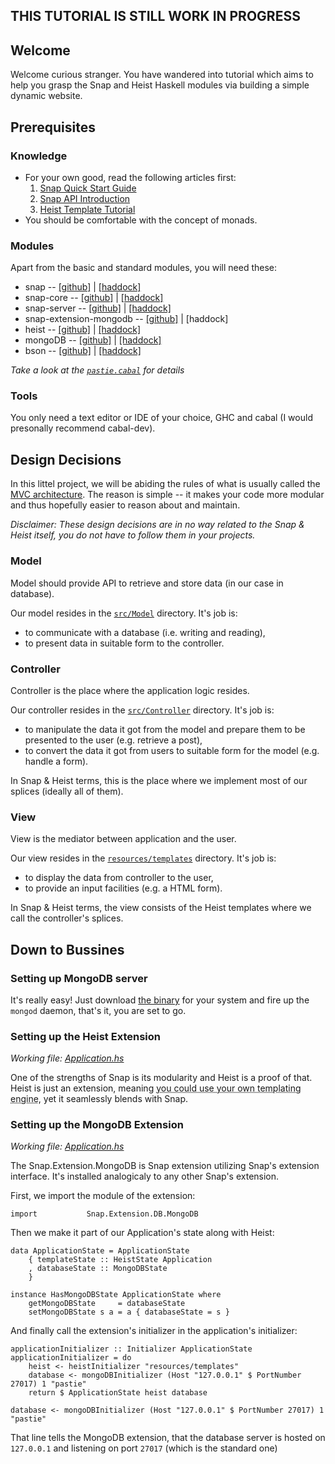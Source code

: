 ## THIS TUTORIAL IS STILL WORK IN PROGRESS

## Welcome
Welcome curious stranger. You have wandered into tutorial which aims to help you grasp the Snap and Heist Haskell modules via building a simple dynamic website.

## Prerequisites
### Knowledge
* For your own good, read the following articles first:
  1. [Snap Quick Start Guide](http://snapframework.com/docs/quickstart)
  2. [Snap API Introduction](http://snapframework.com/docs/tutorials/snap-api)
  3. [Heist Template Tutorial](http://snapframework.com/docs/tutorials/heist)  
* You should be comfortable with the concept of monads.

### Modules
Apart from the basic and standard modules, you will need these:

* snap -- [[github]](https://github.com/snapframework/snap) | [[haddock]](http://snapframework.com/docs/latest/snap/index.html)
* snap-core -- [[github]](https://github.com/snapframework/snap-core) | [[haddock]](http://snapframework.com/docs/latest/snap-core/index.html)
* snap-server -- [[github]](https://github.com/snapframework/snap-server) | [[haddock]](http://snapframework.com/docs/latest/snap-server/index.html)
* snap-extension-mongodb -- [[github]](https://github.com/ozataman/snap-extension-mongodb) | [haddock]
* heist -- [[github]](https://github.com/snapframework/heist) | [[haddock]](http://snapframework.com/docs/latest/heist/index.html)
* mongoDB -- [[github]](https://github.com/TonyGen/mongoDB-haskell) | [[haddock]](http://hackage.haskell.org/package/mongoDB)
* bson -- [[github]](https://github.com/TonyGen/bson-haskell) | [[haddock]](http://hackage.haskell.org/package/bson)

*Take a look at the [`pastie.cabal`](pastie.cabal) for details*

### Tools
You only need a text editor or IDE of your choice, GHC and cabal (I would presonally recommend cabal-dev).

## Design Decisions
In this littel project, we will be abiding the rules of what is usually called the [MVC architecture](http://en.wikipedia.org/wiki/Model%E2%80%93view%E2%80%93controller).
The reason is simple -- it makes your code more modular and thus hopefully easier to reason about and maintain.

*Disclaimer: These design decisions are in no way related to the Snap & Heist itself, you do not have to follow them in your projects.*

### Model
Model should provide API to retrieve and store data (in our case in database).

Our model resides in the [`src/Model`](src/Model) directory. It's job is:

* to communicate with a database (i.e. writing and reading),
* to present data in suitable form to the controller.

### Controller
Controller is the place where the application logic resides.

Our controller resides in the [`src/Controller`](src/Controller) directory. It's job is:

* to manipulate the data it got from the model and prepare them to be presented to the user (e.g. retrieve a post),
* to convert the data it got from users to suitable form for the model (e.g. handle a form).

In Snap & Heist terms, this is the place where we implement most of our splices (ideally all of them).

### View
View is the mediator between application and the user.

Our view resides in the [`resources/templates`](resources/templates) directory. It's job is:

* to display the data from controller to the user,
* to provide an input facilities (e.g. a HTML form).

In Snap & Heist terms, the view consists of the Heist templates where we call the controller's splices.

## Down to Bussines
### Setting up MongoDB server

It's really easy! Just download [the binary](http://www.mongodb.org/downloads) for your system and fire up the `mongod` daemon, that's it, you are set to go.

### Setting up the Heist Extension

*Working file: [Application.hs](src/Application.hs)*

One of the strengths of Snap is its modularity and Heist is a proof of that.
Heist is just an extension, meaning
<acronym title="if such thing crossed your mind, it probably will not ever again after you learn more about Heist">you could use your own templating engine</acronym>, yet it seamlessly blends with Snap.

### Setting up the MongoDB Extension

*Working file: [Application.hs](src/Application.hs)*

The Snap.Extension.MongoDB is Snap extension utilizing Snap's extension interface.
It's installed analogicaly to any other Snap's extension.

First, we import the module of the extension:

    import           Snap.Extension.DB.MongoDB

Then we make it part of our Application's state along with Heist:

    data ApplicationState = ApplicationState
        { templateState :: HeistState Application
        , databaseState :: MongoDBState
        }

    instance HasMongoDBState ApplicationState where
        getMongoDBState     = databaseState
        setMongoDBState s a = a { databaseState = s }

And finally call the extension's initializer in the application's initializer:

    applicationInitializer :: Initializer ApplicationState
    applicationInitializer = do
        heist <- heistInitializer "resources/templates"
        database <- mongoDBInitializer (Host "127.0.0.1" $ PortNumber 27017) 1 "pastie"
        return $ ApplicationState heist database

    database <- mongoDBInitializer (Host "127.0.0.1" $ PortNumber 27017) 1 "pastie"

That line tells the MongoDB extension, that the database server is hosted on `127.0.0.1` and listening on port `27017` (which is the standard one)
